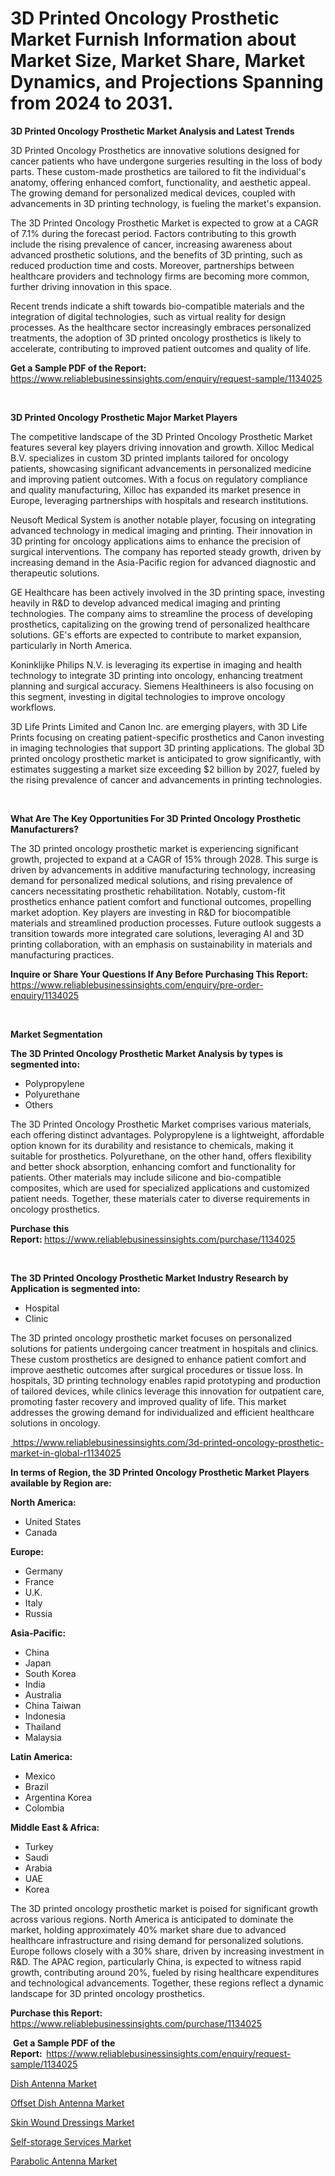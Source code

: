 <p><h1>3D Printed Oncology Prosthetic Market Furnish Information about Market Size, Market Share, Market Dynamics, and Projections Spanning from 2024 to 2031.</h1></p><p><strong>3D Printed Oncology Prosthetic Market Analysis and Latest Trends</strong></p>
<p><p>3D Printed Oncology Prosthetics are innovative solutions designed for cancer patients who have undergone surgeries resulting in the loss of body parts. These custom-made prosthetics are tailored to fit the individual's anatomy, offering enhanced comfort, functionality, and aesthetic appeal. The growing demand for personalized medical devices, coupled with advancements in 3D printing technology, is fueling the market's expansion.</p><p>The 3D Printed Oncology Prosthetic Market is expected to grow at a CAGR of 7.1% during the forecast period. Factors contributing to this growth include the rising prevalence of cancer, increasing awareness about advanced prosthetic solutions, and the benefits of 3D printing, such as reduced production time and costs. Moreover, partnerships between healthcare providers and technology firms are becoming more common, further driving innovation in this space.</p><p>Recent trends indicate a shift towards bio-compatible materials and the integration of digital technologies, such as virtual reality for design processes. As the healthcare sector increasingly embraces personalized treatments, the adoption of 3D printed oncology prosthetics is likely to accelerate, contributing to improved patient outcomes and quality of life.</p></p>
<p><strong>Get a Sample PDF of the Report:&nbsp;</strong> <a href="https://www.reliablebusinessinsights.com/enquiry/request-sample/1134025?utm_campaign=102&utm_medium=2&utm_source=Github&utm_content=ia&utm_term=18122024&utm_id=3d-printed-oncology-prosthetic">https://www.reliablebusinessinsights.com/enquiry/request-sample/1134025</a></p>
<p>&nbsp;</p>
<p><strong>3D Printed Oncology Prosthetic Major Market Players</strong></p>
<p><p>The competitive landscape of the 3D Printed Oncology Prosthetic Market features several key players driving innovation and growth. Xilloc Medical B.V. specializes in custom 3D printed implants tailored for oncology patients, showcasing significant advancements in personalized medicine and improving patient outcomes. With a focus on regulatory compliance and quality manufacturing, Xilloc has expanded its market presence in Europe, leveraging partnerships with hospitals and research institutions.</p><p>Neusoft Medical System is another notable player, focusing on integrating advanced technology in medical imaging and printing. Their innovation in 3D printing for oncology applications aims to enhance the precision of surgical interventions. The company has reported steady growth, driven by increasing demand in the Asia-Pacific region for advanced diagnostic and therapeutic solutions.</p><p>GE Healthcare has been actively involved in the 3D printing space, investing heavily in R&D to develop advanced medical imaging and printing technologies. The company aims to streamline the process of developing prosthetics, capitalizing on the growing trend of personalized healthcare solutions. GE's efforts are expected to contribute to market expansion, particularly in North America.</p><p>Koninklijke Philips N.V. is leveraging its expertise in imaging and health technology to integrate 3D printing into oncology, enhancing treatment planning and surgical accuracy. Siemens Healthineers is also focusing on this segment, investing in digital technologies to improve oncology workflows.</p><p>3D Life Prints Limited and Canon Inc. are emerging players, with 3D Life Prints focusing on creating patient-specific prosthetics and Canon investing in imaging technologies that support 3D printing applications. The global 3D printed oncology prosthetic market is anticipated to grow significantly, with estimates suggesting a market size exceeding $2 billion by 2027, fueled by the rising prevalence of cancer and advancements in printing technologies.</p></p>
<p>&nbsp;</p>
<p><strong>What Are The Key Opportunities For 3D Printed Oncology Prosthetic Manufacturers?</strong></p>
<p><p>The 3D printed oncology prosthetic market is experiencing significant growth, projected to expand at a CAGR of 15% through 2028. This surge is driven by advancements in additive manufacturing technology, increasing demand for personalized medical solutions, and rising prevalence of cancers necessitating prosthetic rehabilitation. Notably, custom-fit prosthetics enhance patient comfort and functional outcomes, propelling market adoption. Key players are investing in R&D for biocompatible materials and streamlined production processes. Future outlook suggests a transition towards more integrated care solutions, leveraging AI and 3D printing collaboration, with an emphasis on sustainability in materials and manufacturing practices.</p></p>
<p><strong>Inquire or Share Your Questions If Any Before Purchasing This Report:</strong> <a href="https://www.reliablebusinessinsights.com/enquiry/pre-order-enquiry/1134025?utm_campaign=102&utm_medium=2&utm_source=Github&utm_content=ia&utm_term=18122024&utm_id=3d-printed-oncology-prosthetic">https://www.reliablebusinessinsights.com/enquiry/pre-order-enquiry/1134025</a></p>
<p>&nbsp;</p>
<p><strong>Market Segmentation</strong></p>
<p><strong>The 3D Printed Oncology Prosthetic Market Analysis by types is segmented into:</strong></p>
<p><ul><li>Polypropylene</li><li>Polyurethane</li><li>Others</li></ul></p>
<p><p>The 3D Printed Oncology Prosthetic Market comprises various materials, each offering distinct advantages. Polypropylene is a lightweight, affordable option known for its durability and resistance to chemicals, making it suitable for prosthetics. Polyurethane, on the other hand, offers flexibility and better shock absorption, enhancing comfort and functionality for patients. Other materials may include silicone and bio-compatible composites, which are used for specialized applications and customized patient needs. Together, these materials cater to diverse requirements in oncology prosthetics.</p></p>
<p><strong>Purchase this Report:&nbsp;</strong><a href="https://www.reliablebusinessinsights.com/purchase/1134025?utm_campaign=102&utm_medium=2&utm_source=Github&utm_content=ia&utm_term=18122024&utm_id=3d-printed-oncology-prosthetic">https://www.reliablebusinessinsights.com/purchase/1134025</a></p>
<p>&nbsp;</p>
<p><strong>The 3D Printed Oncology Prosthetic Market Industry Research by Application is segmented into:</strong></p>
<p><ul><li>Hospital</li><li>Clinic</li></ul></p>
<p><p>The 3D printed oncology prosthetic market focuses on personalized solutions for patients undergoing cancer treatment in hospitals and clinics. These custom prosthetics are designed to enhance patient comfort and improve aesthetic outcomes after surgical procedures or tissue loss. In hospitals, 3D printing technology enables rapid prototyping and production of tailored devices, while clinics leverage this innovation for outpatient care, promoting faster recovery and improved quality of life. This market addresses the growing demand for individualized and efficient healthcare solutions in oncology.</p></p>
<p><a href="https://www.reliablebusinessinsights.com/3d-printed-oncology-prosthetic-market-in-global-r1134025?utm_campaign=102&utm_medium=2&utm_source=Github&utm_content=ia&utm_term=18122024&utm_id=3d-printed-oncology-prosthetic">&nbsp;https://www.reliablebusinessinsights.com/3d-printed-oncology-prosthetic-market-in-global-r1134025</a></p>
<p><strong>In terms of Region, the 3D Printed Oncology Prosthetic Market Players available by Region are:</strong></p>
<p>
    <p> <strong> North America: </strong>
        <ul>
            <li>United States</li>
            <li>Canada</li>
        </ul>
        </p> 
    <p> <strong> Europe: </strong>
        <ul>
            <li>Germany</li>
            <li>France</li>
            <li>U.K.</li>
            <li>Italy</li>
            <li>Russia</li>
        </ul>
        </p> 
    <p> <strong> Asia-Pacific: </strong>
        <ul>
            <li>China</li>
            <li>Japan</li>
            <li>South Korea</li>
            <li>India</li>
            <li>Australia</li>
            <li>China Taiwan</li>
            <li>Indonesia</li>
            <li>Thailand</li>
            <li>Malaysia</li>
        </ul>
        </p> 
    <p> <strong> Latin America: </strong>
        <ul>
            <li>Mexico</li>
            <li>Brazil</li>
            <li>Argentina Korea</li>
            <li>Colombia</li>
        </ul>
        </p> 
    <p> <strong> Middle East & Africa: </strong>
        <ul>
            <li>Turkey</li>
            <li>Saudi</li>
            <li>Arabia</li>
            <li>UAE</li>
            <li>Korea</li>
        </ul>
    </p>
    </p>
<p><p>The 3D printed oncology prosthetic market is poised for significant growth across various regions. North America is anticipated to dominate the market, holding approximately 40% market share due to advanced healthcare infrastructure and rising demand for personalized solutions. Europe follows closely with a 30% share, driven by increasing investment in R&D. The APAC region, particularly China, is expected to witness rapid growth, contributing around 20%, fueled by rising healthcare expenditures and technological advancements. Together, these regions reflect a dynamic landscape for 3D printed oncology prosthetics.</p></p>
<p><strong>Purchase this Report: </strong><a href="https://www.reliablebusinessinsights.com/purchase/1134025?utm_campaign=102&utm_medium=2&utm_source=Github&utm_content=ia&utm_term=18122024&utm_id=3d-printed-oncology-prosthetic">https://www.reliablebusinessinsights.com/purchase/1134025</a></p>
<p>&nbsp;<strong>Get a Sample PDF of the Report:&nbsp;&nbsp;</strong><a href="https://www.reliablebusinessinsights.com/enquiry/request-sample/1134025?utm_campaign=102&utm_medium=2&utm_source=Github&utm_content=ia&utm_term=18122024&utm_id=3d-printed-oncology-prosthetic">https://www.reliablebusinessinsights.com/enquiry/request-sample/1134025</a></p>
<p><strong></strong></p>
<p><p><a href="https://www.linkedin.com/pulse/91-growth-expected-dish-antenna-market-between-2024-2031-wmgme?utm_campaign=102&utm_medium=2&utm_source=Github&utm_content=ia&utm_term=18122024&utm_id=3d-printed-oncology-prosthetic">Dish Antenna Market</a></p><p><a href="https://www.linkedin.com/pulse/global-offset-dish-antenna-market-trends-insights-growth-pygie?utm_campaign=102&utm_medium=2&utm_source=Github&utm_content=ia&utm_term=18122024&utm_id=3d-printed-oncology-prosthetic">Offset Dish Antenna Market</a></p><p><a href="https://github.com/FlorianWolf90/Market-Research-Report-List-1/blob/main/skin-wound-dressings-market.md?utm_campaign=102&utm_medium=2&utm_source=Github&utm_content=ia&utm_term=18122024&utm_id=3d-printed-oncology-prosthetic">Skin Wound Dressings Market</a></p><p><a href="https://github.com/NargisHussain75/Market-Research-Report-List-1/blob/main/self-storage-services-market.md?utm_campaign=102&utm_medium=2&utm_source=Github&utm_content=ia&utm_term=18122024&utm_id=3d-printed-oncology-prosthetic">Self-storage Services Market</a></p><p><a href="https://www.linkedin.com/pulse/parabolic-antenna-market-global-share-ranking-overall-ufyze?utm_campaign=102&utm_medium=2&utm_source=Github&utm_content=ia&utm_term=18122024&utm_id=3d-printed-oncology-prosthetic">Parabolic Antenna Market</a></p></p>